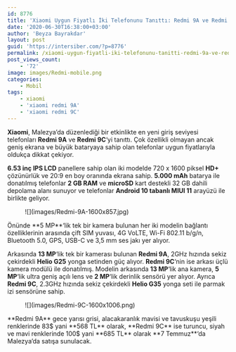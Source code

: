 ```yaml
---
id: 8776
title: 'Xiaomi Uygun Fiyatlı İki Telefonunu Tanıttı: Redmi 9A ve Redmi 9C'
date: '2020-06-30T16:38:00+03:00'
author: 'Beyza Bayrakdar'
layout: post
guid: 'https://intersiber.com/?p=8776'
permalink: /xiaomi-uygun-fiyatli-iki-telefonunu-tanitti-redmi-9a-ve-redmi-9c/
post_views_count:
    - '72'
image: images/Redmi-mobile.png
categories:
    - Mobil
tags:
    - xiaomi
    - 'xiaomi redmi 9A'
    - 'xiaomi redmi 9C'
---
```


**Xiaomi**, Malezya’da düzenlediği bir etkinlikte en yeni giriş seviyesi telefonları **Redmi 9A** ve **Redmi 9C**‘yi tanıttı. Çok özellikli olmayan ancak geniş ekrana ve büyük bataryaya sahip olan telefonlar uygun fiyatlarıyla oldukça dikkat çekiyor.

**6.53 inç IPS LCD** panellere sahip olan iki modelde 720 x 1600 piksel **HD+** çözünürlük ve 20:9 en boy oranında ekrana sahip. **5.000 mAh** batarya ile donatılmış telefonlar **2 GB RAM** ve **microSD** kart destekli 32 GB dahili depolama alanı sunuyor ve telefonlar **Android 10 tabanlı MIUI 11** arayüzü ile birlikte geliyor.

<figure class="wp-block-image size-large">![](images/Redmi-9A-1600x857.jpg)</figure>Önünde **5 MP**‘lik tek bir kamera bulunan her iki modelin bağlantı özelliklerinin arasında çift SIM yuvası, 4G VoLTE, Wi-Fi 802.11 b/g/n, Bluetooth 5.0, GPS, USB-C ve 3,5 mm ses jakı yer alıyor.

Arkasında **13 MP**‘lik tek bir kamerası bulunan **Redmi 9A**, 2GHz hızında sekiz çekirdekli **Helio G25** yonga setinden güç alıyor. **Redmi 9C**‘nin ise arkası üçlü kamera modülü ile donatılmış. Modelin arkasında **13 MP**‘lik ana kamera, **5 MP**‘lik ultra geniş açılı lens ve **2 MP**‘lik derinlik sensörü yer alıyor. Ayrıca **Redmi 9C**, 2.3GHz hızında sekiz çekirdekli **Helio G35** yonga seti ile parmak izi sensörüne sahip.

<figure class="wp-block-image size-large">![](images/Redmi-9C-1600x1006.png)</figure>**Redmi 9A** gece yarısı grisi, alacakaranlık mavisi ve tavuskuşu yeşili renklerinde 83$ yani **568 TL** olarak, **Redmi 9C** ise turuncu, siyah ve mavi renklerinde 100$ yani **685 TL** olarak **7 Temmuz**‘da Malezya’da satışa sunulacak.